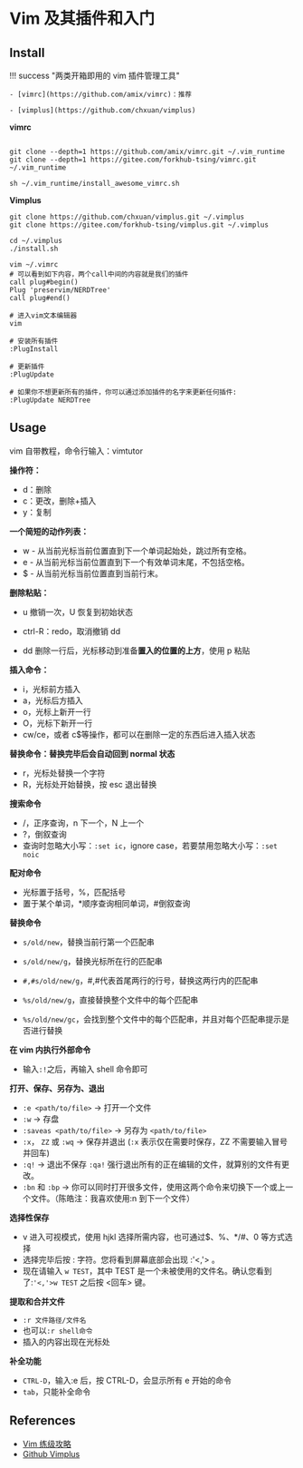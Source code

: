 # Vim 及其插件和入门

## Install

!!! success "两类开箱即用的 vim 插件管理工具"

    - [vimrc](https://github.com/amix/vimrc)：推荐

    - [vimplus](https://github.com/chxuan/vimplus)

**vimrc**

```shell title="安装 vimrc"

git clone --depth=1 https://github.com/amix/vimrc.git ~/.vim_runtime
git clone --depth=1 https://gitee.com/forkhub-tsing/vimrc.git ~/.vim_runtime

sh ~/.vim_runtime/install_awesome_vimrc.sh
```

**Vimplus**

```shell title="安装 vimplus"
git clone https://github.com/chxuan/vimplus.git ~/.vimplus
git clone https://gitee.com/forkhub-tsing/vimplus.git ~/.vimplus

cd ~/.vimplus
./install.sh
```

```shell title="查看 vim 插件"
vim ~/.vimrc
# 可以看到如下内容，两个call中间的内容就是我们的插件
call plug#begin()
Plug 'preservim/NERDTree'
call plug#end()
```

```shell title="该 vimplus 插件默认安装了若干插件，如果安装失败："
# 进入vim文本编辑器
vim

# 安装所有插件
:PlugInstall

# 更新插件
:PlugUpdate

# 如果你不想更新所有的插件，你可以通过添加插件的名字来更新任何插件:
:PlugUpdate NERDTree
```

## Usage

vim 自带教程，命令行输入：vimtutor

**操作符：**

- d：删除
- c：更改，删除+插入
- y：复制

**一个简短的动作列表：**

- w - 从当前光标当前位置直到下一个单词起始处，跳过所有空格。
- e - 从当前光标当前位置直到下一个有效单词末尾，不包括空格。
- $ - 从当前光标当前位置直到当前行末。

**删除粘贴：**

- u 撤销一次，U 恢复到初始状态

- ctrl-R：redo，取消撤销 dd

- dd 删除一行后，光标移动到准备**置入的位置的上方**，使用 p 粘贴

**插入命令：**

- i，光标前方插入
- a，光标后方插入
- o，光标上新开一行
- O，光标下新开一行
- cw/ce，或者 c$等操作，都可以在删除一定的东西后进入插入状态

**替换命令：替换完毕后会自动回到 normal 状态**

- r，光标处替换一个字符
- R，光标处开始替换，按 esc 退出替换

**搜索命令**

- /，正序查询，n 下一个，N 上一个
- ?，倒叙查询
- 查询时忽略大小写：`:set ic`，ignore case，若要禁用忽略大小写：`:set noic`

**配对命令**

- 光标置于括号，%，匹配括号
- 置于某个单词，\*顺序查询相同单词，#倒叙查询

**替换命令**

- `s/old/new`，替换当前行第一个匹配串

- `s/old/new/g`，替换光标所在行的匹配串
- `#,#s/old/new/g`，#,#代表首尾两行的行号，替换这两行内的匹配串
- `%s/old/new/g`，直接替换整个文件中的每个匹配串
- `%s/old/new/gc`，会找到整个文件中的每个匹配串，并且对每个匹配串提示是否进行替换

**在 vim 内执行外部命令**

- 输入`:!`之后，再输入 shell 命令即可

**打开、保存、另存为、退出**

- `:e <path/to/file>` → 打开一个文件
- `:w` → 存盘
- `:saveas <path/to/file>` → 另存为 `<path/to/file>`
- `:x`， `ZZ` 或 `:wq` → 保存并退出 (`:x` 表示仅在需要时保存，ZZ 不需要输入冒号并回车)
- `:q!` → 退出不保存 `:qa!` 强行退出所有的正在编辑的文件，就算别的文件有更改。
- `:bn` 和 `:bp` → 你可以同时打开很多文件，使用这两个命令来切换下一个或上一个文件。（陈皓注：我喜欢使用:n 到下一个文件）

**选择性保存**

- v 进入可视模式，使用 hjkl 选择所需内容，也可通过$、%、\*/#、0 等方式选择
- 选择完毕后按 : 字符。您将看到屏幕底部会出现 :'<,'> 。
- 现在请输入 `w TEST`，其中 TEST 是一个未被使用的文件名。确认您看到了:`'<,'>w TEST` 之后按 <回车> 键。

**提取和合并文件**

- `:r 文件路径/文件名`
- 也可以`:r shell命令`
- 插入的内容出现在光标处

**补全功能**

- `CTRL-D`，输入:e 后，按 CTRL-D，会显示所有 e 开始的命令
- `tab`，只能补全命令

## References

- [Vim 练级攻略](https://coolshell.cn/articles/5426.html)
- [Github Vimplus](https://github.com/chxuan/vimplus)
